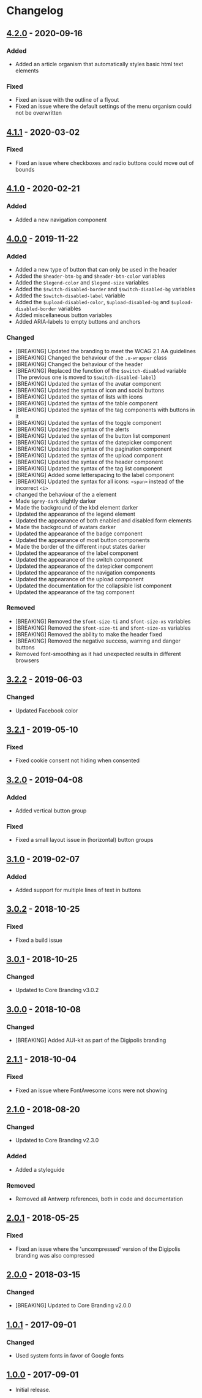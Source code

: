 # Changelog

## [4.2.0] - 2020-09-16
### Added
- Added an article organism that automatically styles basic html text elements

### Fixed
- Fixed an issue with the outline of a flyout
- Fixed an issue where the default settings of the menu organism could not be overwritten


## [4.1.1] - 2020-03-02
### Fixed
- Fixed an issue where checkboxes and radio buttons could move out of bounds


## [4.1.0] - 2020-02-21
### Added
- Added a new navigation component


## [4.0.0] - 2019-11-22
### Added
- Added a new type of button that can only be used in the header
- Added the `$header-btn-bg` and `$header-btn-color` variables
- Added the `$legend-color` and `$legend-size` variables
- Added the `$switch-disabled-border` and `$switch-disabled-bg` variables
- Added the `$switch-disabled-label` variable
- Added the `$upload-disabled-color`, `$upload-disabled-bg` and `$upload-disabled-border` variables
- Added miscellaneous button variables
- Added ARIA-labels to empty buttons and anchors

### Changed
- [BREAKING] Updated the branding to meet the WCAG 2.1 AA guidelines
- [BREAKING] Changed the behaviour of the `.u-wrapper` class
- [BREAKING] Changed the behaviour of the header
- [BREAKING] Replaced the function of the `$switch-disabled` variable (The previous one is moved to `$switch-disabled-label`)
- [BREAKING] Updated the syntax of the avatar component
- [BREAKING] Updated the syntax of icon and social buttons
- [BREAKING] Updated the syntax of lists with icons
- [BREAKING] Updated the syntax of the table component
- [BREAKING] Updated the syntax of the tag components with buttons in it
- [BREAKING] Updated the syntax of the toggle component
- [BREAKING] Updated the syntax of the alerts
- [BREAKING] Updated the syntax of the button list component
- [BREAKING] Updated the syntax of the datepicker component
- [BREAKING] Updated the syntax of the pagination component
- [BREAKING] Updated the syntax of the upload component
- [BREAKING] Updated the syntax of the header component
- [BREAKING] Updated the syntax of the tag list component
- [BREAKING] Added some letterspacing to the label component
- [BREAKING] Updated the syntax for all icons: `<span>` instead of the incorrect `<i>`
- changed the behaviour of the a element
- Made `$grey-dark` slightly darker
- Made the background of the kbd element darker
- Updated the appearance of the legend element
- Updated the appearance of both enabled and disabled form elements
- Made the background of avatars darker
- Updated the appearance of the badge component
- Updated the appearance of most button components
- Made the border of the different input states darker
- Updated the appearance of the label component
- Updated the appearance of the switch component
- Updated the appearance of the datepicker component
- Updated the appearance of the navigation components
- Updated the appearance of the upload component
- Updated the documentation for the collapsible list component
- Updated the appearance of the tag component

### Removed
- [BREAKING] Removed the `$font-size-ti` and `$font-size-xs` variables
- [BREAKING] Removed the `$font-size-ti` and `$font-size-xs` variables
- [BREAKING] Removed the ability to make the header fixed
- [BREAKING] Removed the negative success, warning and danger buttons
- Removed font-smoothing as it had unexpected results in different browsers


## [3.2.2] - 2019-06-03
### Changed
- Updated Facebook color


## [3.2.1] - 2019-05-10
### Fixed
- Fixed cookie consent not hiding when consented


## [3.2.0] - 2019-04-08
### Added
- Added vertical button group

### Fixed
- Fixed a small layout issue in (horizontal) button groups


## [3.1.0] - 2019-02-07
### Added
- Added support for multiple lines of text in buttons


## [3.0.2] - 2018-10-25
### Fixed
- Fixed a build issue


## [3.0.1] - 2018-10-25
### Changed
- Updated to Core Branding v3.0.2


## [3.0.0] - 2018-10-08
### Changed
- [BREAKING] Added AUI-kit as part of the Digipolis branding


## [2.1.1] - 2018-10-04
### Fixed
- Fixed an issue where FontAwesome icons were not showing


## [2.1.0] - 2018-08-20
### Changed
- Updated to Core Branding v2.3.0

### Added
- Added a styleguide

### Removed
- Removed all Antwerp references, both in code and documentation


## [2.0.1] - 2018-05-25
### Fixed
- Fixed an issue where the 'uncompressed' version of the Digipolis branding was also compressed


## [2.0.0] - 2018-03-15
### Changed
- [BREAKING] Updated to Core Branding v2.0.0


## [1.0.1] - 2017-09-01
### Changed
- Used system fonts in favor of Google fonts


## [1.0.0] - 2017-09-01
- Initial release.


[4.2.0]: https://github.com/a-ui/digipolis_branding_scss/tree/v4.2.0
[4.1.1]: https://github.com/a-ui/digipolis_branding_scss/tree/v4.1.1
[4.1.0]: https://github.com/a-ui/digipolis_branding_scss/tree/v4.1.0
[4.0.0]: https://github.com/a-ui/digipolis_branding_scss/tree/v4.0.0
[3.2.2]: https://github.com/a-ui/digipolis_branding_scss/tree/v3.2.2
[3.2.1]: https://github.com/a-ui/digipolis_branding_scss/tree/v3.2.1
[3.2.0]: https://github.com/a-ui/digipolis_branding_scss/tree/v3.2.0
[3.1.0]: https://github.com/a-ui/digipolis_branding_scss/tree/v3.1.0
[3.0.2]: https://github.com/a-ui/digipolis_branding_scss/tree/v3.0.2
[3.0.1]: https://github.com/a-ui/digipolis_branding_scss/tree/v3.0.1
[3.0.0]: https://github.com/a-ui/digipolis_branding_scss/tree/v3.0.0
[2.1.1]: https://github.com/a-ui/digipolis_branding_scss/tree/v2.1.1
[2.1.0]: https://github.com/a-ui/digipolis_branding_scss/tree/v2.1.0
[2.0.1]: https://github.com/a-ui/digipolis_branding_scss/tree/v2.0.1
[2.0.0]: https://github.com/a-ui/digipolis_branding_scss/tree/v2.0.0
[1.0.1]: https://github.com/a-ui/digipolis_branding_scss/tree/v1.0.1
[1.0.0]: https://github.com/a-ui/digipolis_branding_scss/tree/v1.0.0

